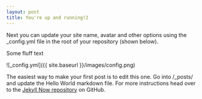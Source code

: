 ```yaml
---
layout: post
title: You're up and running!2
---
```


Next you can update your site name, avatar and other options using the _config.yml file in the root of your repository (shown below).

Some fluff text

![_config.yml]({{ site.baseurl }}/images/config.png)

The easiest way to make your first post is to edit this one. Go into /_posts/ and update the Hello World markdown file. For more instructions head over to the [Jekyll Now repository](https://github.com/barryclark/jekyll-now) on GitHub.
